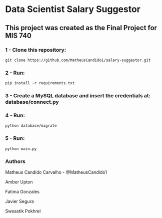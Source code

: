 # Data Scientist Salary Suggestor

## This project was created as the Final Project for MIS 740

### 1 - Clone this repository: 
```git clone https://github.com/MatheusCandido1/salary-suggestor.git```

### 2 - Run: 
```pip install -r requirements.txt```

### 3 - Create a MySQL database and insert the credentials at: database/connect.py

### 4 - Run: 
```python database/migrate```

### 5 - Run: 
```python main.py```

### Authors
Matheus Candido Carvalho - @MatheusCandido1

Amber Upton

Fatima Gonzales

Javier Segura

Sweastik Pokhrel
